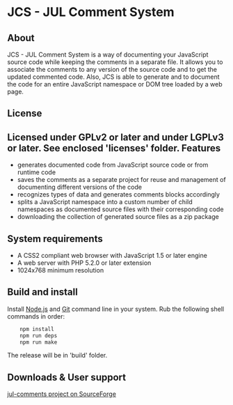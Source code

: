 JCS - JUL Comment System
========================

About
-----

JCS - JUL Comment System is a way of documenting your JavaScript source code 
while keeping the comments in a separate file. 
It allows you to associate the comments to any version of the source code 
and to get the updated commented code. 
Also, JCS is able to generate and to document the code 
for an entire JavaScript namespace or DOM tree loaded by a web page. 

License
-------
 
 Licensed under GPLv2 or later and under LGPLv3 or later. See enclosed 'licenses' folder.
Features
--------

* generates documented code from JavaScript source code or from runtime code
* saves the comments as a separate project for reuse and management of documenting different versions of the code
* recognizes types of data and generates comments blocks accordingly
* splits a JavaScript namespace into a custom number of child namespaces as documented source files with their corresponding code
* downloading the collection of generated source files as a zip package


System requirements
-------------------

* A CSS2 compliant web browser with JavaScript 1.5 or later engine
* A web server with PHP 5.2.0 or later extension
* 1024x768 minimum resolution

Build and install
-----------------

Install [Node.js](https://nodejs.org/) and [Git](https://git-scm.com/) command line in your system.
Rub the following shell commands in order:

``` bash
	npm install
	npm run deps
	npm run make
```
The release will be in 'build' folder.

Downloads & User support
------------------------

[jul-comments project on SourceForge](http://sourceforge.net/projects/jul-comments/)

